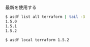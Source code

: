 最新を使用する
```sh
$ asdf list all terraform | tail -3
1.5.0
1.5.1
1.5.2

$ asdf local terraform 1.5.2
```

